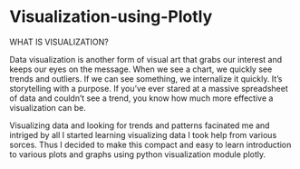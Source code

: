 # Visualization-using-Plotly

WHAT IS VISUALIZATION?

Data visualization is another form of visual art that grabs our interest and keeps our eyes on the message. When we see a chart, 
we quickly see trends and outliers. If we can see something, we internalize it quickly. It’s storytelling with a purpose. 
If you’ve ever stared at a massive spreadsheet of data and couldn’t see a trend, you know how much more effective a visualization can be.

Visualizing data and looking for trends and patterns facinated me and intriged by all I started learning visualizing data I took help from various sorces. 
Thus I decided to make this compact and easy to learn introduction to various plots and graphs using python visualization module plotly.
